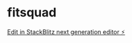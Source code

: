 # fitsquad

[Edit in StackBlitz next generation editor ⚡️](https://stackblitz.com/~/github.com/mirafey-agents/fitsquad)